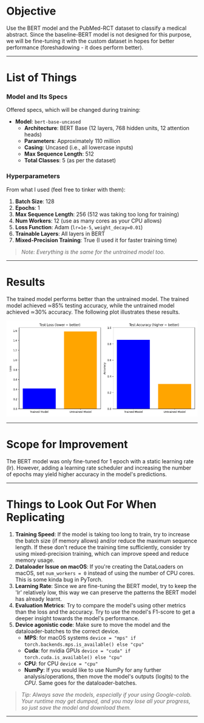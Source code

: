 # Objective
Use the BERT model and the PubMed-RCT dataset to classify a medical abstract. Since the baseline-BERT model is not designed for this purpose, we will be fine-tuning it with the custom dataset in hopes for better performance (foreshadowing - it does perform better).

---

# List of Things
### Model and Its Specs
Offered specs, which will be changed during training:
- **Model**: `bert-base-uncased`
    - **Architecture**: BERT Base (12 layers, 768 hidden units, 12 attention heads)
    - **Parameters**: Approximately 110 million
    - **Casing**: Uncased (i.e., all lowercase inputs)
    - **Max Sequence Length**: 512
    - **Total Classes**: 5 (as per the dataset)

### Hyperparameters
From what I used (feel free to tinker with them):
1. **Batch Size**: 128
2. **Epochs**: 1
3. **Max Sequence Length**: 256 (512 was taking too long for training)
4. **Num Workers**: 12 (use as many cores as your CPU allows)
5. **Loss Function**: Adam (`lr=1e-5`, `weight_decay=0.01`)
6. **Trainable Layers**: All layers in BERT
7. **Mixed-Precision Training**: True (I used it for faster training time)

> *Note: Everything is the same for the untrained model too.*

---

# Results
The trained model performs better than the untrained model. The trained model achieved ≃85% testing accuracy, while the untrained model achieved ≃30% accuracy. The following plot illustrates these results.

![Trained vs Untrained Model Results](model_comparision.png)

---

# Scope for Improvement
The BERT model was only fine-tuned for 1 epoch with a static learning rate (lr). However, adding a learning rate scheduler and increasing the number of epochs may yield higher accuracy in the model's predictions.

---

# Things to Look Out For When Replicating
1. **Training Speed**: If the model is taking too long to train, try to increase the batch size (if memory allows) and/or reduce the maximum sequence length. If these don't reduce the training time sufficiently, consider try using mixed-precision training, which can improve speed and reduce memory usage.
2. **Dataloader Issue on macOS**: If you're creating the DataLoaders on macOS, set `num_workers = 0` instead of using the number of CPU cores. This is some kinda bug in PyTorch.
3. **Learning Rate**: Since we are fine-tuning the BERT model, try to keep the 'lr' relatively low, this way we can preserve the patterns the BERT model has already learnt.
4. **Evaluation Metrics**: Try to compare the model's using other metrics than the loss and the accuracy. Try to use the model's F1-score to get a deeper insight towards the model's performance.
5. **Device agonistic code**: Make sure to move the model and the dataloader-batches to the correct device.
    - **MPS**: for macOS systems `device = "mps" if torch.backends.mps.is_available() else "cpu"`
    - **Cuda**: for nvidia GPUs  `device = "cuda" if torch.cuda.is_available() else "cpu"`
    - **CPU**: for CPU `device = "cpu"`
    - **NumPy**: If you would like to use NumPy for any further analysis/operations, then move the model's outputs (logits) to the *CPU*. Same goes for the dataloader-batches.


> *Tip: Always save the models, especially if your using Google-colab. Your runtime may get dumped, and you may lose all your progress, so just save the model and download them.*


---